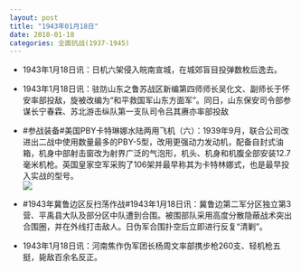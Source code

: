 ```yaml
---
layout: post
title: "1943年01月18日"
date: 2018-01-18
categories: 全面抗战(1937-1945)
---
```


<meta name="referrer" content="no-referrer" />

- 1943年1月18日讯：日机六架侵入皖南宣城，在城郊盲目投弹数枚后逸去。 

- 1943年1月18日讯：驻防山东之鲁苏战区新编第四师师长吴化文、副师长于怀安率部投敌，旋被改编为“和平救国军山东方面军”。同日，山东保安司令部参谋长宁春霖、苏北游击纵队第一支队司令吕其赓亦率部投敌 

- #参战装备#美国PBY卡特琳娜水陆两用飞机（六）：1939年9月，联合公司改进出二战中使用数量最多的PBY-5型，改用更强动力发动机，配备自封式油箱，机身中部射击窗改为射界广泛的气泡形，机头、机身和机腹全部安装12.7毫米机枪。英国皇家空军采购了106架并最早称其为卡特林娜式，也是最早投入实战的型号。 <br/><img src="https://wx4.sinaimg.cn/large/aca367d8ly1fnkj3dpbtej209z13ftdr.jpg" />

- #1943年冀鲁边区反扫荡作战#1943年1月18日讯：冀鲁边第二军分区独立第3营、平禹县大队及部分区中队遭到合围。被围部队采用高度分散隐蔽战术突出合围圈，并在外线打击敌人。日伪军合围扑空后立即进行反复“清剿”。 

- 1943年1月18日讯：河南焦作伪军团长杨周文率部携步枪260支、轻机枪五挺，毙敌百余名反正。 

